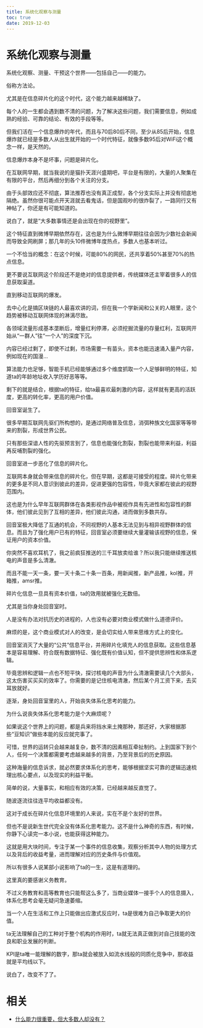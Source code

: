 ```yaml
---
title: 系统化观察与测量
toc: true
date: 2019-12-03
---
```



# 系统化观察与测量


系统化观察、测量、干预这个世界——包括自己——的能力。

俗称方法论。

尤其是在信息碎片化的这个时代，这个能力越来越稀缺了。



每个人的一生都会遇到数不清的问题，为了解决这些问题，我们需要信息，例如成熟的经验、可靠的结论、有效的手段等等。

但我们活在一个信息爆炸的年代，而且与70后80后不同，至少从85后开始，信息爆炸就已经是多数人从出生就开始的一个时代特征，就像多数95后对WiFi这个概念一样，是天然的。

信息爆炸本身不是坏事，问题是碎片化。



在互联网早期，就当我说的是猫扑天涯兴盛期吧，平台是有限的，大量的人聚集在有限的平台，然后再细分到各个关注的分支。

由于头部效应还不彻底，算法推荐也没有真正成型，各个分支实际上并没有彻底地隔绝。虽然你很可能点开天涯就去看鬼话，但是国观吵的很炸裂了，一路同行又有神帖了，你还是有可能知道的。

说白了，就是“大多数事情还是会出现在你的视野里”。

这个特征直到微博早期依然存在，这也是为什么微博早期往往会因为少数社会新闻而导致全网刷屏；那几年的头10件微博年度热点，多数人也基本听过。

一个不恰当的概念：在这个时候，可能80%的网民，还共享着50%甚至70%的热点信息。

更不要说互联网这个阶段还不是绝对的信息提供者，传统媒体还主宰着很多人的信息获取渠道。

直到移动互联网的爆发。



去中心化是搞区块链的人最喜欢讲的词，但在我一个学新闻和公关的人眼里，这个趋势被移动互联网体现的淋漓尽致。

各领域流量形成基本垄断后，增量红利停滞，必须挖掘流量的存量红利，互联网开始从“一群人”往“一个人”的深度下沉。

内容已经过剩了，即使不过剩，市场需要一有苗头，资本也能迅速涌入量产内容，例如现在的国漫...

算法能力也足够，智能手机已经能够通过多个维度抓取一个人足够鲜明的特征，知道ta的年龄地址收入学历好恶等等。

剩下的就是结合，根据ta的特征，给ta最喜欢最刺激的内容，这样就有更高的活跃度，更高的转化率，更高的用户价值。

回音室诞生了。

很多早期互联网先驱们所构想的，是通过网络普及信息，消弭种族文化国家等等带来的割裂，形成世界公民。

只有那些深谙人性的先驱预言到了，信息也能强化割裂，割裂也能带来利益，利益再反哺割裂的强化。



回音室进一步恶化了信息的碎片化。

互联网本身就会带来信息的碎片化，但在早期，这都是可接受的程度。碎片化带来的更多是不同人意识到彼此的差异，促进更强的包容性，毕竟大家都在彼此的视野范围内。

这也是为什么早年互联网群体在各类影视作品中被视作具有先进性和包容性的群体，他们彼此见到了互相的差异，他们彼此沟通，进而做到多数共存。

回音室极大降低了互通的机会，不同视野的人基本无法见到与相异视野群体的信息。而且为了强化用户已有的特征，回音室必须要继续大量灌输该视野的信息，保证用户的资本价值。

你突然不喜欢耳机了，我之前疯狂推送的三千耳放卖给谁？所以我只能继续推送核电的声音是多么清澈。

而且不能一天一条，要一天十条二十条一百条，用新闻推，新产品推，kol推，开箱推，amsr推。

碎片化信息一旦具有资本价值，ta的效用就被强化无数倍。

尤其是当你身处回音室时。



人是没有办法对抗历史的进程的，人也没有必要对商业模式做什么道德评价。

麻烦的是，这个商业模式对人的改变，是会切实给人带来思维方式上的变化。

回音室消灭了大量的“公共”信息平台，并用碎片化填充人的信息获取。这些信息基本是容易理解、符合既有数据特征、强化既有价值认知，但不提供思辨性和体系逻辑。

毕竟思辨和逻辑一点也不短平快，探讨核电的声音为什么清澈需要读几个大部头，这太伤害买买买的效率了。你需要的是记住核电清澈，然后某个月工资下来，去买耳放就好。

逐渐，身处回音室里的人，开始丧失体系化思考的能力。



为什么说丧失体系化思考能力是个大麻烦呢？

如果说这个世界上的问题，都是兵来将挡水来土掩那种，那还好，大家根据那些“豆知识”做些本能的反应就完事了。

可惜，世界的运转只会越来越复杂，数不清的因素相互牵扯制约。上到国家下到个人，任何一个决策都需要考虑越来越多的背景，乃至背景后的历史原因。

这种海量的信息诉求，就必然要求体系化的思考，能够根据坚实可靠的逻辑迅速梳理出核心要点，以及现实的利益平衡。

简单的说，大量事实，和相应有效的决策，已经越来越反直觉了。

随波逐流往往连平均收益都没有。

这对于成长在碎片化信息环境里的人来说，实在不是个友好的世界。



但也不是说新生世代完全没有体系化思考能力。这不是什么神奇的东西，有时候，你静下心读完一本小说，也能获得这种能力。

这就是用大块时间，专注于某一个事件的信息收集，观察分析其中人物的处理方式以及背后的收益考量，进而理解对应的历史条件与价值观。

所以有很多人说某部小说影响了ta的一生，这是有道理的。

这里真的要感谢义务教育。

不过义务教育和高等教育也只能帮这么多了，当商业媒体一接手个人的信息摄入，体系化思考会毫无疑问急速萎缩。



当一个人在生活和工作上只能做出应激式反应时，ta是很难为自己争取更大的价值。

ta无法理解自己的工种对于整个机构的作用时，ta就无法真正做到对自己技能的改良和职业发展的判断。

KPI是ta唯一能理解的数字，那ta就会被放入如流水线般的同质化竞争中，那收益就是平均线以下。

说白了，改变不了了。



# 相关

- [什么能力很重要，但大多数人却没有？](https://www.zhihu.com/question/305507128)
